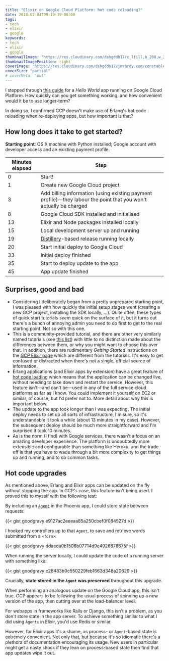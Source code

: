 ```yaml
---
title: "Elixir on Google Cloud Platform: hot code reloading?"
date: 2018-02-04T09:19:19-08:00
tags:
- tech
- elixir
- google
keywords:
- tech
- elixir
- google
thumbnailImage: "https://res.cloudinary.com/dshgddh17/c_lfill,h_280,w_280/jmsbrdy.com/elixir-logo.png"
thumbnailImagePosition: right
coverImage: "https://res.cloudinary.com/dshgddh17/jmsbrdy.com/constable-clouds.jpg"
coverSize: "partial"
# coverMeta: "out"
---
```


I stepped through [this guide](https://cloud.google.com/community/tutorials/elixir-phoenix-on-google-app-engine) for a _Hello World_ app running on Google Cloud Platform. How quickly can you get something working, and how convenient would it be to use longer-term?

In doing so, I confirmed GCP doesn't make use of Erlang's hot code reloading when re-deploying apps, but how important is that?

## How long does it take to get started?
**Starting point**: OS X machine with Python installed; Google account with developer access and an existing payment profile.

Minutes elapsed | Step
----------------|------
0  | Start!
1  | Create new Google Cloud project
3  | Add billing information (using existing payment profile)—they labour the point that you won't actually be charged
8  | Google Cloud SDK installed and initialised
13 | Elixir and Node packages installed locally
15 | Local development server up and running
19 | [Distillery](https://github.com/bitwalker/distillery)-based release running locally
20 | Start initial deploy to Google Cloud
33 | Initial deploy finished
35 | Start to deploy update to the app
45 | App update finished

## Surprises, good and bad
* Considering I deliberately began from a pretty unprepared starting point, I was pleased with how quickly the initial setup stages went (creating a new GCP project, installing the SDK locally, …). Quite often, these types of quick start tutorials _seem_ quick on the surface of it, but it turns out there's a bunch of annoying admin you need to do first to get to the real starting point. Not so with this one.
* This is a community-provided tutorial, and there are other very similarly named tutorials (see [this list](https://cloud.google.com/community/tutorials/)) with little to no distinction made about the differences between them, or why you might want to choose this over that. In addition, there are rudimentary _Getting Started_ instructions on the [GCP Elixir page](https://cloud.google.com/elixir/) which are different from the tutorials. It's easy to get confused or distracted when there's not a single, official source of information.
* Erlang applications (and Elixir apps by extension) have a great feature of [hot code loading](https://medium.com/@kansi/hot-code-loading-with-erlang-and-rebar3-8252af16605b) which means that the application can be changed live, without needing to take down and restart the service. However, this feature isn't—and can't be—used in any of the full service cloud platforms as far as I know. You could implement it yourself on EC2 or similar, of course, but I'd prefer not to.  More detail about why this is important below.
* The update to the app took longer than I was expecting. The initial deploy needs to set up all sorts of infrastructure, I'm sure, so it's understandable it took a while (about 13 minutes in my case). However, the subsequent deploy should be much more straightforward and I'm surprised it took 10 minutes.
* As is the norm (I find) with Google services, there wasn't a focus on an amazing developer experience. The platform is undoubtedly more extensible and configurable than something like Heroku, and the trade-off is that you have to wade through a bit more complexity to get things up and running, and to do common tasks.

## Hot code upgrades

As mentioned above, Erlang and Elixir apps can be updated on the fly without stopping the app. In GCP's case, this feature isn't being used. I proved this to myself with the following test:

By including an [`Agent`](https://elixir-lang.org/getting-started/mix-otp/agent.html) in the Phoenix app, I could store state between requests:

{{< gist goodgravy e9127ac2eeeaa85a250cbef0f084527d >}}

I hooked my controllers up to that `Agent`, to save and retrieve words submitted from a `<form>`:

{{< gist goodgravy ddaeda0b1506b07714d9e4926678675f >}}

When running the server locally, I could update the code of a running server with something like:

{{< gist goodgravy c26483b0c550229feb1663d348a20629 >}}

Crucially, **state stored in the `Agent` was preserved** throughout this upgrade.

When performing an analogous update on the Google Cloud app, this isn't true. GCP appears to be following the usual process of spinning up a new version of the app, then cutting over at the load-balancer level.

For webapps in frameworks like Rails or Django, this isn't a problem, as you don't store state in the app server. To achieve something similar to what I did using `Agents` in Elixir, you'd use Redis or similar.

However, for Elixir apps it's a shame, as process- or `Agent`-based state is extremely convenient. Not only that, but because it's so idiomatic there's a plethora of documentation encouraging its usage. New users in particular might get a nasty shock if they lean on process-based state then find that app updates wipe it out.
